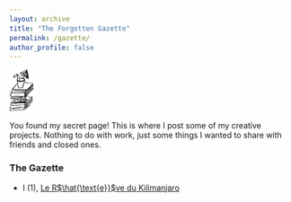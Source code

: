 ```yaml
---
layout: archive
title: "The Forgotten Gazette"
permalink: /gazette/
author_profile: false
---
```


<img src="../images/Books.png" alt="hi" class="inline" style="width:50;height:75px;">

You found my secret page! This is where I post some of my creative projects. Nothing to do with work, just some things I wanted to share with friends and closed ones.

### The Gazette

* I (1), [Le R$\hat{\text{e}}$ve du Kilimanjaro](http://charlesm93.github.io/files/gazette/Reve_du_Kilimonjaro.pdf)



